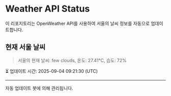 
# Weather API Status

이 리포지토리는 OpenWeather API를 사용하여 서울의 날씨 정보를 자동으로 업데이트합니다.

## 현재 서울 날씨
> 서울의 현재 날씨: few clouds, 온도: 27.41°C, 습도: 72%

⏳ 업데이트 시간: 2025-09-04 09:21:30 (UTC)

---
자동 업데이트 봇에 의해 관리됩니다.

